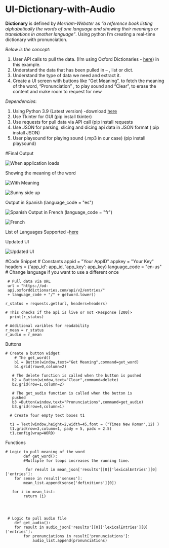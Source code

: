 # UI-Dictionary-with-Audio


**Dictionary** is defined by *Merriam-Webster* as *“a reference book listing alphabetically the words of one language and showing their meanings or translations in another language”*. Using python I’m creating a real-time dictionary with pronunciation. 

*Below is the concept*: 
1.	User API calls to pull the data. (I’m using Oxford Dictionaries - [here](https://developer.oxforddictionaries.com/)) in this example.
2.	Understand the data that has been pulled in – <class type> , list or dict.
3.	Understand the type of data we need and extract it. 
4.	Create a UI screen with buttons like “Get Meaning”, to fetch the meaning of the word, “Pronunciation” , to play sound and “Clear”, to erase the content and make room to request for new


*Dependencies*: 
1.	Using Python 3.9 (Latest version) -download [here](https://www.python.org/downloads/)
2.	Use Tkinter for GUI (pip install tkinter)
3.	Use requests for pull data via API call (pip install requests
4.	Use JSON for parsing, slicing and dicing api data in JSON format ( pip install JSON)
5.	User playsound for playing sound (.mp3 in our case) (pip install playsound)


#Final Output 

![When application loads](https://dev-to-uploads.s3.amazonaws.com/uploads/articles/560abe6ng8h468flbb80.GIF)

Showing the meaning of the word

![With Meaning](https://dev-to-uploads.s3.amazonaws.com/uploads/articles/azj1yrpa55mq57afc25s.GIF)

![Sunny side up](https://dev-to-uploads.s3.amazonaws.com/uploads/articles/8ai3hmt8p45dm8la2bq7.GIF)

Output in Spanish (language_code = "es")

![Spanish](https://dev-to-uploads.s3.amazonaws.com/uploads/articles/y2cpr0m0qqp8wea9w0gy.GIF)
Output in French (language_code = "fr")

![French](https://dev-to-uploads.s3.amazonaws.com/uploads/articles/ohnpqw82t2nd8hqfqnl4.GIF)

List of Languages Supported -[here](https://developer.oxforddictionaries.com/documentation/language)

Updated UI 

![Updated UI](https://dev-to-uploads.s3.amazonaws.com/uploads/articles/ipweaglgderl8hwyhbs7.GIF)

#Code Snippet 
       # Constants 
       appid  = "Your AppID"
       appkey  = "Your Key"
       headers = {'app_id': app_id, 'app_key': app_key}
       language_code = "en-us" # Change language if you want to use 
    a different once

     # Pull data via URL
     url = "https://od- 
     api.oxforddictionaries.com/api/v2/entries/" 
     + language_code + "/" + getword.lower()

    r_status = requests.get(url, headers=headers)
    
    # This checks if the api is live or not <Response [200]>
      print(r_status)

    # Additional varibles for readability
    r_mean = r_status
    r_audio = r_mean

           
Buttons

	# Create a button widget
        # The get_word() 
        b1 = Button(window,text="Get Meaning",command=get_word)
        b1.grid(row=0,column=2)

       # The delete function is called when the button is pushed
       b2 = Button(window,text="Clear",command=delete)
       b2.grid(row=1,column=2)

       # The get_audio function is called when the button is 
       pushed
       b3 =Button(window,text="Pronunciations",command=get_audio)
       b3.grid(row=4,column=1)

      # Create four empty text boxes t1

      t1 = Text(window,height=2,width=45,font = ("Times New Roman",12) )
      t1.grid(row=3,column=1, pady = 5, padx = 2.5)
      t1.config(wrap=WORD)


Functions 
	     
    # Logic to pull meaning of the word 
            def get_word(): 
            #Multiple for loops increases the running time.
             
             for result in mean_json['results'][0]['lexicalEntries'][0]['entries']:
        for sense in result['senses']:
            mean_list.append(sense['definitions'][0])

       for i in mean_list:
            return (i)




     # Logic to pull audio file
        def get_audio():
        for result in audio_json['results'][0]['lexicalEntries'][0]['entries']:
            for pronunciations in result['pronunciations']:
                audio_list.append(pronunciations)














 



